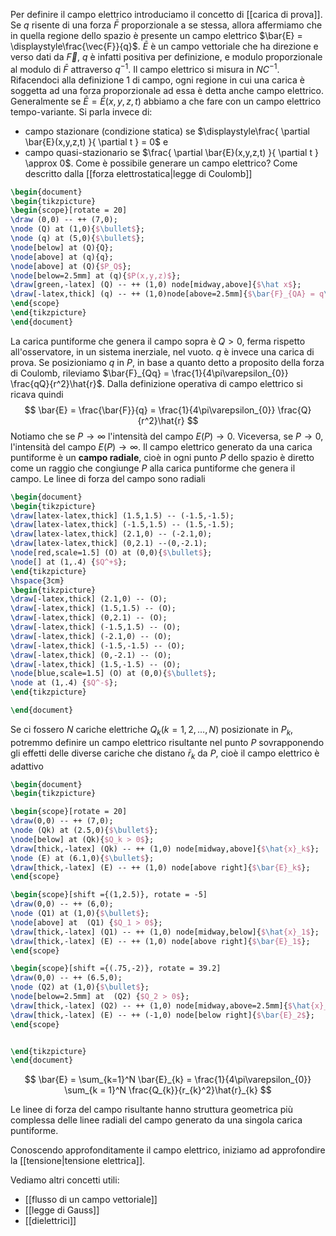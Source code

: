 Per definire il campo elettrico introduciamo il concetto di [[carica di prova]]. Se $q$ risente di una forza $\bar{F}$ proporzionale a se stessa, allora affermiamo che in quella regione dello spazio è presente un campo elettrico $\bar{E} = \displaystyle\frac{\vec{F}}{q}$. 
$\bar{E}$ è un campo vettoriale che ha direzione e verso dati da $\vec{F}$, $q$ è infatti positiva per definizione, e modulo proporzionale al modulo di $\bar{F}$ attraverso $q^{-1}$. Il campo elettrico si misura in $NC^{-1}$. Rifacendoci alla definizione 1 di campo, ogni regione in cui una carica è soggetta ad una forza proporzionale ad essa è detta anche campo elettrico.
Generalmente se $\bar{E}=\bar{E}(x,y,z,t)$ abbiamo a che fare con un campo elettrico tempo-variante. Si parla invece di:
- campo stazionare (condizione statica) se $\displaystyle\frac{ \partial \bar{E}(x,y,z,t) }{ \partial t } = 0$ e  
- campo quasi-stazionario se $\frac{ \partial \bar{E}(x,y,z,t) }{ \partial t } \approx 0$.
Come è possibile generare un campo elettrico? Come descritto dalla  [[forza elettrostatica|legge di Coulomb]]

```tikz
\begin{document}
\begin{tikzpicture}
\begin{scope}[rotate = 20]
\draw (0,0) -- ++ (7,0);
\node (Q) at (1,0){$\bullet$};
\node (q) at (5,0){$\bullet$};
\node[below] at (Q){Q};
\node[above] at (q){q};
\node[above] at (Q){$P_Q$};
\node[below=2.5mm] at (q){$P(x,y,z)$}; 
\draw[green,-latex] (Q) -- ++ (1,0) node[midway,above]{$\hat x$};
\draw[-latex,thick] (q) -- ++ (1,0)node[above=2.5mm]{$\bar{F}_{QA} = q\bar{E}(P)$};
\end{scope}
\end{tikzpicture}
\end{document}
```

La carica puntiforme che genera il campo sopra è $Q > 0$, ferma rispetto all'osservatore, in un sistema inerziale, nel vuoto. $q$ è invece una carica di prova. Se posizioniamo $q$ in $P$, in base a quanto detto a proposito della forza di Coulomb, rileviamo $\bar{F}_{Qq} = \frac{1}{4\pi\varepsilon_{0}} \frac{qQ}{r^2}\hat{r}$. Dalla definizione operativa di campo elettrico si ricava quindi
$$ \bar{E} = \frac{\bar{F}}{q} = \frac{1}{4\pi\varepsilon_{0}} \frac{Q}{r^2}\hat{r} $$
Notiamo che se $P \to \infty$ l'intensità del campo $E(P) \to 0$. Viceversa, se $P \to 0$, l'intensità del campo $E(P) \to \infty$. Il campo elettrico generato da una carica puntiforme è un **campo radiale**, cioè in ogni punto $P$ dello spazio è diretto come un raggio che congiunge $P$ alla carica puntiforme che genera il campo. Le linee di forza del campo sono radiali

```tikz
\begin{document}
\begin{tikzpicture}
\draw[latex-latex,thick] (1.5,1.5) -- (-1.5,-1.5);
\draw[latex-latex,thick] (-1.5,1.5) -- (1.5,-1.5);
\draw[latex-latex,thick] (2.1,0) -- (-2.1,0);
\draw[latex-latex,thick] (0,2.1) --(0,-2.1);
\node[red,scale=1.5] (O) at (0,0){$\bullet$};
\node[] at (1,.4) {$Q^+$};
\end{tikzpicture}
\hspace{3cm}
\begin{tikzpicture}
\draw[-latex,thick] (2.1,0) -- (O); 
\draw[-latex,thick] (1.5,1.5) -- (O);
\draw[-latex,thick] (0,2.1) -- (O);
\draw[-latex,thick] (-1.5,1.5) -- (O);
\draw[-latex,thick] (-2.1,0) -- (O);
\draw[-latex,thick] (-1.5,-1.5) -- (O);
\draw[-latex,thick] (0,-2.1) -- (O);
\draw[-latex,thick] (1.5,-1.5) -- (O);
\node[blue,scale=1.5] (O) at (0,0){$\bullet$};
\node at (1,.4) {$Q^-$};
\end{tikzpicture}

\end{document}
```

Se ci fossero $N$ cariche elettriche $Q_{k} (k = 1,2,\dots,N)$ posizionate in $P_{k}$, potremmo definire un campo elettrico risultante nel punto $P$ sovrapponendo gli effetti delle diverse cariche che distano $\bar{r}_{k}$ da $P$, cioè il campo elettrico è adattivo
```tikz
\begin{document}
\begin{tikzpicture}

\begin{scope}[rotate = 20]
\draw(0,0) -- ++ (7,0);
\node (Qk) at (2.5,0){$\bullet$};
\node[below] at (Qk){$Q_k > 0$};
\draw[thick,-latex] (Qk) -- ++ (1,0) node[midway,above]{$\hat{x}_k$};
\node (E) at (6.1,0){$\bullet$};
\draw[thick,-latex] (E) -- ++ (1,0) node[above right]{$\bar{E}_k$};
\end{scope}

\begin{scope}[shift ={(1,2.5)}, rotate = -5]
\draw(0,0) -- ++ (6,0);
\node (Q1) at (1,0){$\bullet$};
\node[above] at  (Q1) {$Q_1 > 0$};
\draw[thick,-latex] (Q1) -- ++ (1,0) node[midway,below]{$\hat{x}_1$};
\draw[thick,-latex] (E) -- ++ (1,0) node[above right]{$\bar{E}_1$};
\end{scope}

\begin{scope}[shift ={(.75,-2)}, rotate = 39.2]
\draw(0,0) -- ++ (6.5,0);
\node (Q2) at (1,0){$\bullet$};
\node[below=2.5mm] at  (Q2) {$Q_2 > 0$};
\draw[thick,-latex] (Q2) -- ++ (1,0) node[midway,above=2.5mm]{$\hat{x}_2$};
\draw[thick,-latex] (E) -- ++ (-1,0) node[below right]{$\bar{E}_2$};
\end{scope}


\end{tikzpicture}
\end{document}
```
$$ \bar{E} = \sum_{k=1}^N \bar{E}_{k} = \frac{1}{4\pi\varepsilon_{0}} \sum_{k = 1}^N \frac{Q_{k}}{r_{k}^2}\hat{r}_{k} $$


Le linee di forza del campo risultante hanno struttura geometrica più complessa delle linee radiali del campo generato da una singola carica puntiforme. 

Conoscendo approfonditamente il campo elettrico, iniziamo ad approfondire la [[tensione|tensione elettrica]].

 Vediamo altri concetti utili:
 - [[flusso di un campo vettoriale]]  
 - [[legge di Gauss]]
 - [[dielettrici]]


